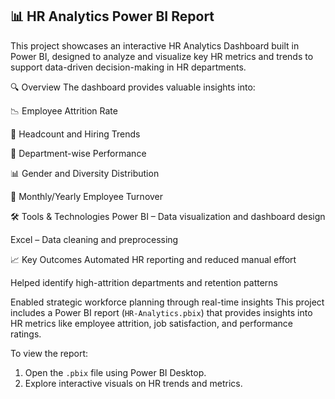 
## 📊 HR Analytics Power BI Report

This project showcases an interactive HR Analytics Dashboard built in Power BI, designed to analyze and visualize key HR metrics and trends to support data-driven decision-making in HR departments.

🔍 Overview
The dashboard provides valuable insights into:

📉 Employee Attrition Rate

👥 Headcount and Hiring Trends

🏢 Department-wise Performance

📊 Gender and Diversity Distribution

📆 Monthly/Yearly Employee Turnover

🛠 Tools & Technologies
Power BI – Data visualization and dashboard design

Excel – Data cleaning and preprocessing

📈 Key Outcomes
Automated HR reporting and reduced manual effort

Helped identify high-attrition departments and retention patterns

Enabled strategic workforce planning through real-time insights
This project includes a Power BI report (`HR-Analytics.pbix`) that provides insights into HR metrics like employee attrition, job satisfaction, and performance ratings.

To view the report:
1. Open the `.pbix` file using Power BI Desktop.
2. Explore interactive visuals on HR trends and metrics.

